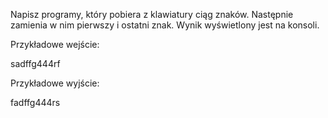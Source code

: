Napisz programy, który pobiera z klawiatury ciąg znaków. Następnie zamienia w nim pierwszy i ostatni znak. Wynik wyświetlony jest na konsoli.

Przykładowe wejście:

sadffg444rf

Przykładowe wyjście:

fadffg444rs